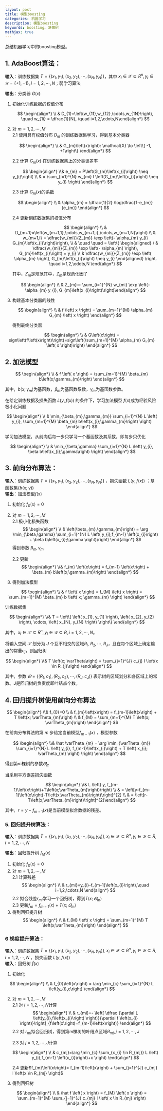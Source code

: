 ```yaml
---
layout: post
title: 模型boosting
categories: 机器学习
description: 模型boosting
keywords: boosting、决策树
mathjax: true
---
```


总结机器学习中的boosting模型。

## 1. AdaBoost算法：  

**输入**：训练数据集 $T = \left\{ \left( x_{1}, y_{1} \right), \left( x_{2}, y_{2} \right), \cdots, \left( x_{N}, y_{N} \right) \right\}$，其中 $x_{i} \in \mathcal{X} \subseteq R^{n}, y_{i} \in \mathcal{Y} = \left\{ +1, -1 \right\}, i = 1, 2, \cdots, N$；弱学习算法  

**输出**：分类器 $G\left(x\right)$  

1. 初始化训练数据的权值分布

    $$
    \begin{align*}  \\ & D_{1}=\left(w_{11},w_{12},\cdots,w_{1N}\right), \quad w_{1i} = \dfrac{1}{N}, \quad i=1,2,\cdots,N\end{align*}  
    $$

2. 对 $m=1,2,\cdots,M$  
    2.1 使用具有权值分布 $D_{m}$ 的训练数据集学习，得到基本分类器

    $$
    \begin{align*}  \\ & G_{m}\left(x\right): \mathcal{X} \to \left\{ -1, +1\right\} \end{align*} 
    $$

    2.2 计算 $G_{m}\left(x\right)$ 在训练数据集上的分类误差率  

    $$
    \begin{align*} \\& e_{m} = P\left(G_{m}\left(x_{i}\right) \neq y_{i}\right)
    \\ & = \sum_{i=1}^{N} w_{mi} I \left(G_{m}\left(x_{i}\right) \neq y_{i} \right) \end{align*}   
    $$

    2.3 计算 $G_{m} \left(x\right)$的系数 


    $$
    \begin{align*}  \\ & \alpha_{m} = \dfrac{1}{2} \log\dfrac{1-e_{m}}{e_{m}} \end{align*}
    $$

    2.4 更新训练数据集的权值分布

    $$
    \begin{align*}  \\ &  D_{m+1}=\left(w_{m+1,1},\cdots,w_{m+1,i},\cdots,w_{m+1,N}\right)
    \\ & w_{m+1,i} = \dfrac{w_{mi}}{Z_{m}} \exp \left(- \alpha_{m} y_{i} G_{m}\left(x_{i}\right)\right), 
    \\ & \quad \quad = \left\{
    \begin{aligned} 
    \ &  \dfrac{w_{mi}}{Z_{m}} \exp \left(- \alpha_{m} \right), G_{m}\left(x_{i}\right) = y_{i}
    \\ & \dfrac{w_{mi}}{Z_{m}} \exp \left( \alpha_{m} \right), G_{m}\left(x_{i}\right) \neq y_{i}
    \end{aligned}
    \right. \quad i=1,2,\cdots,N \end{align*}
    $$


    其中，$Z_{m}$是规范其中，$Z_{m}$是规范化因子
    
    $$
    \begin{align*}  \\ & Z_{m}＝ \sum_{i=1}^{N} w_{mi} \exp \left(- \alpha_{m} y_{i}, G_{m}\left(x_{i}\right)\right)\end{align*}  
    $$
  
3. 构建基本分类器的线性

    $$
    \begin{align*}  \\ & f \left( x \right) = \sum_{m=1}^{M} \alpha_{m} G_{m} \left( x \right) \end{align*}   
    $$

    得到最终分类器

$$
\begin{align*}  \\ & G\left(x\right) = sign\left(f\left(x\right)\right)=sign\left(\sum_{m=1}^{M} \alpha_{m} G_{m} \left( x \right)\right) \end{align*} 
$$

## 2. 加法模型

$$
\begin{align*}  \\ & f \left( x \right) = \sum_{m=1}^{M} \beta_{m} b\left(x;\gamma_{m}\right) \end{align*} 
$$


其中，$b\left(x;\gamma_{m}\right)$为基函数，$\beta_{m}$为基函数系数，$\gamma_{m}$为基函数参数。

在给定训练数据及损失函数 $L\left(y,f\left(x\right)\right)$ 的条件下，学习加法模型 $f\left(x\right)$成为经验风险极小化问题

$$
\begin{align*}  \\ & \min_{\beta_{m},\gamma_{m}} \sum_{i=1}^{N} L \left( y_{i}, \sum_{m=1}^{M} \beta_{m} b\left(x_{i};\gamma_{m}\right)  \right) \end{align*} 
$$

学习加法模型，从前向后每一步只学习一个基函数及其系数，即每步只优化

$$
\begin{align*}  \\ & \min_{\beta,\gamma} \sum_{i=1}^{N} L \left( y_{i}, \beta b\left(x_{i};\gamma\right)  \right) \end{align*} 
$$

## 3. 前向分布算法：  

**输入**：训练数据集 $T = \left\{ \left( x_{1}, y_{1} \right), \left( x_{2}, y_{2} \right), \cdots, \left( x_{N}, y_{N} \right) \right\}$ ，损失函数 $L\left(y,f\left(x\right)\right)$ ；基函数集$\left\{b\left(x;\gamma\right)\right\}$  
**输出**：加法模型$f\left(x\right)$ 
 
1. 初始化 $f_{0}\left(x\right)=0$     
2. 对 $m=1,2,\cdots,M$  
    2.1 极小化损失函数
    $$
    \begin{align*}  \\ & \left(\beta_{m},\gamma_{m}\right) = \arg \min_{\beta,\gamma} \sum_{i=1}^{N} L \left( y_{i},f_{m-1} \left(x_{i}\right) + \beta b\left(x_{i};\gamma \right)\right) \end{align*} 
    $$
    得到参数 $\beta_{m},\gamma_{m}$  
    
    2.2 更新  
    $$
    \begin{align*} \\& f_{m} \left(x\right) = f_{m-1} \left(x\right) + \beta_{m} b\left(x;\gamma_{m}\right) \end{align*}   
    $$
    
3. 得到加法模型

$$
\begin{align*}  \\ & f \left( x \right) = f_{M} \left( x \right) = \sum_{m=1}^{M} \beta_{m} b \left( x; \gamma_{m} \right) \end{align*}    
$$

训练数据集

$$
\begin{align*} \\& T = \left\{ \left( x_{1}, y_{1} \right), \left( x_{2}, y_{2} \right), \cdots, \left( x_{N}, y_{N} \right) \right\} \end{align*}   
$$

其中，$x_{i} \in \mathcal{X} \subseteq R^{n}, y_{i} \in \mathcal{Y} \subseteq R, i = 1, 2, \cdots, N$。

将输入空间 $\mathcal{X}$ 划分为 $J$ 个互不相交的区域$R_{1},R_{2},\cdots,R_{J}$，且在每个区域上确定输出的常量$c_{j}$，则回归树

$$
\begin{align*} \\& T \left(x; \varTheta\right) =  \sum_{j=1}^{J} c_{j} I \left(x \in R_{j}\right) \end{align*} 
$$

其中，参数 $\varTheta = \left\{ \left(R_{1}, c_{1}\right),\left(R_{2}, c_{2}\right),\cdots,\left(R_{J}, c_{J}\right) \right\}$ 表示树的区域划分和各区域上的常数。$J$是回归树的负责度即叶结点个数。

## 4. 回归提升树使用前向分布算法

$$
\begin{align*} \\& f_{0}=0
\\ & f_{m}\left(x\right) = f_{m-1}\left(x\right) + T \left(x; \varTheta_{m}\right) 
\\ & f_{M} = \sum_{m=1}^{M} T \left(x; \varTheta_{m}\right) \end{align*} 
$$

在前向分布算法的第 $m$ 步给定当前模型$f_{m-1}\left(x\right)$ ，模型参数

$$
\begin{align*} \\& \hat \varTheta_{m} = \arg \min_{\varTheta_{m}} \sum_{i=1}^{N} L \left( y_{i}, f_{m-1}\left(x_{i}\right) + T \left( x_{i}; \varTheta_{m} \right) \right) \end{align*} 
$$

得到第$m$棵树的参数$\hat \varTheta_{m}$

当采用平方误差损失函数

$$
\begin{align*} \\& L \left( y, f_{m-1}\left(x\right)+T\left(x;\varTheta_{m}\right)\right) 
\\ & = \left[y-f_{m-1}\left(x\right)-T\left(x;\varTheta_{m}\right)\right]^{2} 
\\ & = \left[r-T\left(x;\varTheta_{m}\right)\right]^{2}\end{align*} 
$$

其中，$r=y-f_{m-1}\left(x\right)$是当前模型拟合数据的残差。

### 5. 回归提升树算法：  
**输入**：训练数据集 $T = \left\{ \left( x_{1}, y_{1} \right), \left( x_{2}, y_{2} \right), \cdots, \left( x_{N}, y_{N} \right) \right\},x_{i} \in \mathcal{X} \subseteq R^{n}, y_{i} \in \mathcal{Y} \subseteq R, i = 1, 2, \cdots, N$  

**输出**：回归提升树 $f_{M}\left(x\right)$ 
 
1. 初始化 $f_{0}\left(x\right)=0$     
2. 对 $m=1,2,\cdots,M$  
    2.1 计算残差
    $$
    \begin{align*}  \\ & r_{mi}=y_{i}-f_{m-1}\left(x_{i}\right),\quad i=1,2,\cdots,N \end{align*}  
    $$
    2.2 拟合残差$r_{mi}$学习一个回归树，得到$T\left(x;\varTheta_{m}\right)$  
    2.3 更新$f_{m}=f_{m-1}\left(x\right)+T\left(x;\varTheta_{m}\right)$   
3. 得到回归提升树
    $$
    \begin{align*}  \\ &  f_{M} \left( x \right) = \sum_{m=1}^{M} T \left(x;\varTheta_{m}\right) \end{align*}    
    $$

### 6 梯度提升算法：  
**输入**：训练数据集 $T = \left\{ \left( x_{1}, y_{1} \right), \left( x_{2}, y_{2} \right), \cdots, \left( x_{N}, y_{N} \right) \right\},x_{i} \in \mathcal{X} \subseteq R^{n}, y_{i} \in \mathcal{Y} \subseteq R, i = 1, 2, \cdots, N$ ，损失函数 $L\left(y,f\left(x\right)\right)$  
**输入**：回归树 $\hat f\left(x\right)$  

1. 初始化

$$
\begin{align*}  \\ & f_{0}\left(x\right) = \arg \min_{c} \sum_{i=1}^{N} L \left(y_{i},c\right) \end{align*}      
$$

2. 对 $m=1,2,\cdots,M$  
    2.1 对 $i=1,2,\cdots,N$计算
    $$
    \begin{align*}  \\ & r_{mi}=- \left[ \dfrac {\partial L \left(y_{i},f\left(x_{i}\right) \right)}{\partial f \left(x_{i} \right)}\right]_{f\left(x\right)=f_{m-1}\left(x\right)} \end{align*}  
    $$
    2.2 对 $r_{mi}$拟合回归树，得到第$m$棵树的叶结点区域$R_{mj},j=1,2,\cdots,J$  
    
    2.3 对 $j=1,2,\cdots,J$计算
    
    $$
    \begin{align*}  \\ &  c_{mj}=\arg \min_{c} \sum_{x_{i} \in R_{mj}} L \left( y_{i},f_{m-1} \left(x_{i}\right)+c \right) \end{align*} 
    $$
    
    2.4 更新$f_{m}\left(x\right)= f_{m-1}\left(x\right) + \sum_{j=1}^{J} c_{mj} I \left(x \in R_{mj} \right)$

3. 得到回归树

$$
\begin{align*}  \\ &  \hat f \left( x \right) = f_{M} \left( x \right) = \sum_{m=1}^{M} \sum_{j=1}^{J} c_{mj} I \left( x \in R_{mj} \right) \end{align*}    
$$
